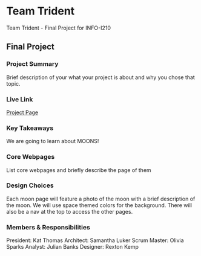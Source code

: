 # Team Trident

Team Trident - Final Project for INFO-I210

## Final Project

### Project Summary

Brief description of your what your project is about and why you chose that topic.

### Live Link

[Project Page](https://kat-thomas.github.io/team-trident/)

### Key Takeaways

We are going to learn about MOONS!

### Core Webpages

List core webpages and briefly describe the page of them

### Design Choices

Each moon page will feature a photo of the moon with a brief description of the moon. We will use space themed colors for the background. There will also be a nav at the top to access the other pages.

### Members & Responsibilities

President: Kat Thomas
Architect: Samantha Luker
Scrum Master: Olivia Sparks
Analyst: Julian Banks
Designer: Rexton Kemp
